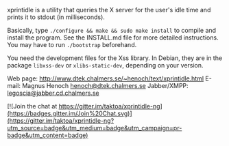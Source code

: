 xprintidle is a utility that queries the X server for the user's idle
time and prints it to stdout (in milliseconds).

Basically, type `./configure && make && sudo make install` to compile
and install the program.  See the INSTALL.md file for more detailed
instructions. You may have to run `./bootstrap` beforehand.

You need the development files for the Xss library.  In Debian, they
are in the package `libxss-dev` or `xlibs-static-dev`, depending on
your version.

Web page: http://www.dtek.chalmers.se/~henoch/text/xprintidle.html
E-mail: Magnus Henoch <henoch@dtek.chalmers.se>
Jabber/XMPP: legoscia@jabber.cd.chalmers.se


[![Join the chat at https://gitter.im/taktoa/xprintidle-ng](https://badges.gitter.im/Join%20Chat.svg)](https://gitter.im/taktoa/xprintidle-ng?utm_source=badge&utm_medium=badge&utm_campaign=pr-badge&utm_content=badge)